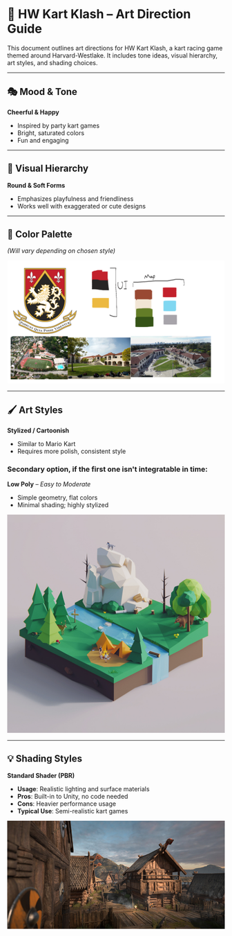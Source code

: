# 🏁 HW Kart Klash – Art Direction Guide

This document outlines art directions for HW Kart Klash, a kart racing game themed around Harvard-Westlake. It includes tone ideas, visual hierarchy, art styles, and shading choices.

---

## 🎭 Mood & Tone

**Cheerful & Happy**  
   - Inspired by party kart games  
   - Bright, saturated colors  
   - Fun and engaging

---

## 🧩 Visual Hierarchy

**Round & Soft Forms**  
   - Emphasizes playfulness and friendliness  
   - Works well with exaggerated or cute designs

---

## 🎨 Color Palette
*(Will vary depending on chosen style)*  

![color palette](./assets/colorPalette.png)

---

## 🖌️ Art Styles

**Stylized / Cartoonish**  
   - Similar to Mario Kart  
   - Requires more polish, consistent style

### Secondary option, if the first one isn't integratable in time:

**Low Poly** – *Easy to Moderate*  
   - Simple geometry, flat colors  
   - Minimal shading; highly stylized

![low poly](./assets/pic5.jpeg)


---

## 💡 Shading Styles

**Standard Shader (PBR)**  
- **Usage**: Realistic lighting and surface materials  
- **Pros**: Built-in to Unity, no code needed  
- **Cons**: Heavier performance usage  
- **Typical Use**: Semi-realistic kart games 

![standard](./assets/pic4.jpg)